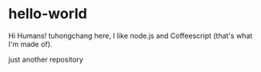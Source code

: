 # hello-world
Hi Humans!
tuhongchang here, I like node.js and Coffeescript (that's what I'm made of).

just another repository
